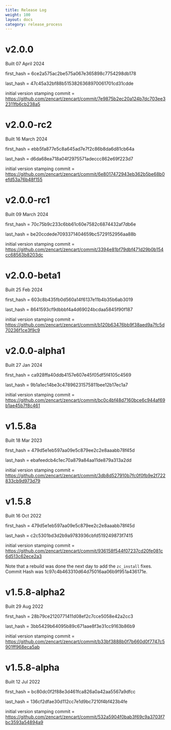 ```yaml
---
title: Release Log
weight: 100
layout: docs
category: release_process
---
```

# v2.0.0

Built 07 April 2024

first_hash = 6ce2a575ac2be575a067e365898c7754298db178

last_hash = 47c45a32bf88b5153826368970061701cd31cdde

initial version stamping commit = https://github.com/zencart/zencart/commit/7e9875b2ec20a124b7dc703ee32311fb6cb238a5


# v2.0.0-rc2

Built 16 March 2024

first_hash = ebb5fa877e5c8a645ad7e7f2c86b8da6d81cb64a 

last_hash = d6da68ea718a04f2975571adeccc862e69f223d7

initial version stamping commit = https://github.com/zencart/zencart/commit/6e8017472943eb362b5be68b0efd53a76b48f155

# v2.0.0-rc1

Built 09 March 2024

first_hash = 70c75b9c233c6bb61c60e7582c6874432af7db6e

last_hash = be20ccdede7093371404659bc5729152956aa88b

initial version stamping commit = https://github.com/zencart/zencart/commit/3394e81bf79dbf471d29b0b154cc68563b8203dc

# v2.0.0-beta1

Built 25 Feb 2024

first_hash = 603c8b435fb0d560a14f6137e11b4b35b6ab3019

last_hash = 8641593cf9dbbbf4a4d69024bcdaa5845f90f187

initial version stamping commit = https://github.com/zencart/zencart/commit/b120b63476bb9f38aed9a7fc5d70236f1ce3f9c9

# v2.0.0-alpha1

Built 27 Jan 2024

first_hash = ca928ffa40ddb4157e607e45f05df5f4105c4569

last_hash = 9b1a1ec14be3c47896231575811bee12b17ec1a7

initial version stamping commit = https://github.com/zencart/zencart/commit/bc0c4bf48d7160bce6c944af69b1ae45b7f8c461

# v1.5.8a

Built 18 Mar 2023

first_hash = 479d5e1eb597aa09e5c879ee2c2e8aaabb78f45d

last_hash = ebafeedcb4c1ec70a879a84aa11de879a313a2dd

initial version stamping commit = https://github.com/zencart/zencart/commit/3db8d527910b7fc0f0fb9e2f722833cb9d973d79

# v1.5.8

Built 16 Oct 2022

first_hash = 479d5e1eb597aa09e5c879ee2c2e8aaabb78f45d

last_hash = c2c5301bd3d2b9a9783936cbfd519249873f7415

initial version stamping commit = https://github.com/zencart/zencart/commit/936158f544f07237cd20fe081c6d513c62ece2a3

Note that a rebuild was done the next day to add the `zc_install` fixes.
Commit Hash was 1c97c4b463310d64d75016aa06b9f951a436171e. 

# v1.5.8-alpha2 

Built 29 Aug 2022

first_hash = 28b79ce2120771411d08ef2c7cce5058e42a2cc3

last_hash = 3bb5429b64095b89c671aae8f3e31cc9163b86b9

initial version stamping commit = https://github.com/zencart/zencart/commit/b33bf3888b0f7b660d0f7747c5901ff968eca5ab


# v1.5.8-alpha
Built 12 Jul 2022

first_hash = bc80dc0f2f88e3d461fca826a0a42aa5567a9dfcc

last_hash = 136cf2dfae30d112cc7e1d9bc7210f4bf423b4fe

initial version stamping commit = https://github.com/zencart/zencart/commit/532a5904f0bab3f69c9a3703f7bc3593a54894a9

